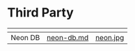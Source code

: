 # Third Party

<table data-card-size="large" data-view="cards"><thead><tr><th></th><th data-hidden data-card-target data-type="content-ref"></th><th data-hidden data-card-cover data-type="files"></th></tr></thead><tbody><tr><td>Neon DB</td><td><a href="neon-db.md">neon-db.md</a></td><td><a href="../../.gitbook/assets/neon.jpg">neon.jpg</a></td></tr></tbody></table>
